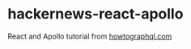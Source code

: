 # hackernews-react-apollo

React and Apollo tutorial from [howtographql.com](https://www.howtographql.com/react-apollo/0-introduction/)
